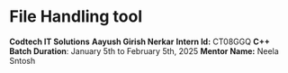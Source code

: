 # File Handling tool
**Codtech IT Solutions**
**Aayush Girish Nerkar** **Intern Id:** CT08GGQ
**C++** **Batch Duration**: January 5th to February 5th, 2025
**Mentor Name:** Neela Sntosh
